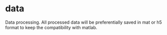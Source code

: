 # data

Data processing.
All processed data will be preferentially saved in mat or h5 format to keep the compatibility with matlab.
